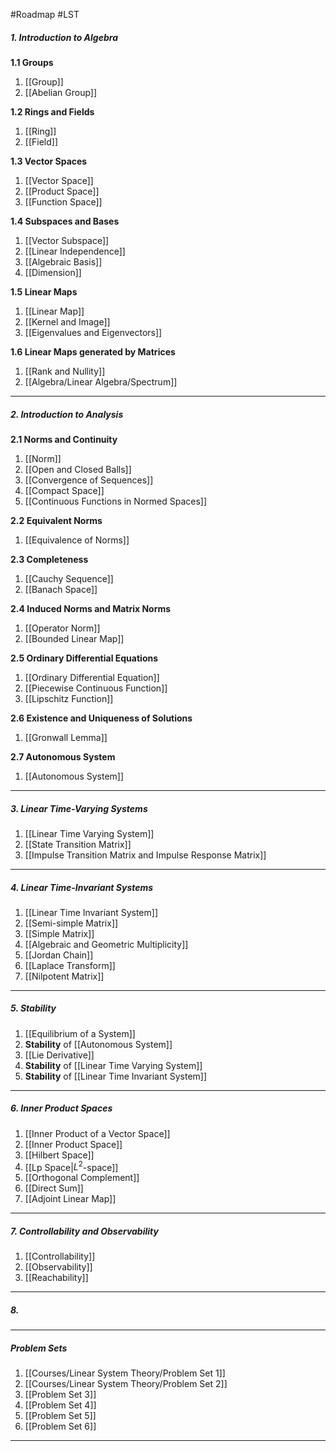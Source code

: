 #Roadmap #LST 

##### 1. Introduction to Algebra
**1.1 Groups**
1. [[Group]]
2. [[Abelian Group]]
   
**1.2 Rings and Fields**
1. [[Ring]]
2. [[Field]]

**1.3 Vector Spaces**
1. [[Vector Space]]
2. [[Product Space]]
4. [[Function Space]]

**1.4 Subspaces and Bases**
1. [[Vector Subspace]]
2. [[Linear Independence]]
3. [[Algebraic Basis]]
4. [[Dimension]]

**1.5 Linear Maps**
1. [[Linear Map]]
2. [[Kernel and Image]]
3. [[Eigenvalues and Eigenvectors]]

**1.6 Linear Maps generated by Matrices**
1. [[Rank and Nullity]]
2. [[Algebra/Linear Algebra/Spectrum]]
---
##### 2. Introduction to Analysis
**2.1 Norms and Continuity**
1. [[Norm]]
2. [[Open and Closed Balls]]
3. [[Convergence of Sequences]]
4. [[Compact Space]]
6. [[Continuous Functions in Normed Spaces]]

**2.2 Equivalent Norms**
1. [[Equivalence of Norms]]

**2.3 Completeness**
1. [[Cauchy Sequence]]
2. [[Banach Space]]

**2.4 Induced Norms and Matrix Norms**
1. [[Operator Norm]]
2. [[Bounded Linear Map]]

**2.5 Ordinary Differential Equations**
1. [[Ordinary Differential Equation]]
2. [[Piecewise Continuous Function]]
3. [[Lipschitz Function]]

**2.6 Existence and Uniqueness of Solutions**
1. [[Gronwall Lemma]]

**2.7 Autonomous System**
1. [[Autonomous System]]
---
##### 3. Linear Time-Varying Systems
1. [[Linear Time Varying System]]
2. [[State Transition Matrix]]
3. [[Impulse Transition Matrix and Impulse Response Matrix]]
---
##### 4. Linear Time-Invariant Systems
1. [[Linear Time Invariant System]]
2. [[Semi-simple Matrix]]
3. [[Simple Matrix]]
4. [[Algebraic and Geometric Multiplicity]]
5. [[Jordan Chain]]
6. [[Laplace Transform]]
7. [[Nilpotent Matrix]]
---
##### 5. Stability
1. [[Equilibrium of a System]]
2. **Stability** of [[Autonomous System]]
3. [[Lie Derivative]]
4. **Stability** of [[Linear Time Varying System]]
5. **Stability** of [[Linear Time Invariant System]]
---
##### 6. Inner Product Spaces
1. [[Inner Product of a Vector Space]]
2. [[Inner Product Space]]
3. [[Hilbert Space]]
4. [[Lp Space|$L^2$-space]]
5. [[Orthogonal Complement]]
6. [[Direct Sum]]
7. [[Adjoint Linear Map]]
---
##### 7. Controllability and Observability
1. [[Controllability]]
2. [[Observability]]
3. [[Reachability]]
---
##### 8. 
---
##### Problem Sets
1. [[Courses/Linear System Theory/Problem Set 1]]
2. [[Courses/Linear System Theory/Problem Set 2]]
3. [[Problem Set 3]]
4. [[Problem Set 4]]
5. [[Problem Set 5]]
6. [[Problem Set 6]]
---
